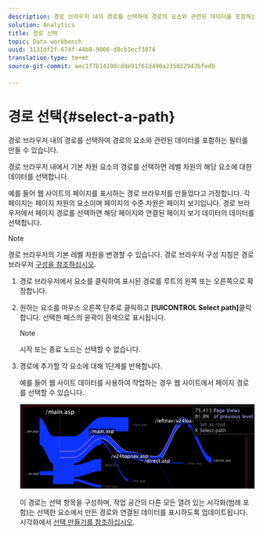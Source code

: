 ```yaml
---
description: 경로 브라우저 내의 경로를 선택하여 경로의 요소와 관련된 데이터를 포함하는 필터를 만들 수 있습니다.
solution: Analytics
title: 경로 선택
topic: Data workbench
uuid: 3131df2f-674f-44b8-9006-d8cb1ecf3874
translation-type: tm+mt
source-git-commit: aec1f7b14198cdde91f61d490a235022943bfedb

---
```



# 경로 선택{#select-a-path}

경로 브라우저 내의 경로를 선택하여 경로의 요소와 관련된 데이터를 포함하는 필터를 만들 수 있습니다.

경로 브라우저 내에서 기본 차원 요소의 경로를 선택하면 레벨 차원의 해당 요소에 대한 데이터를 선택합니다.

예를 들어 웹 사이트의 페이지를 표시하는 경로 브라우저를 만들었다고 가정합니다. 각 페이지는 페이지 차원의 요소이며 페이지의 수준 차원은 페이지 보기입니다. 경로 브라우저에서 페이지 경로를 선택하면 해당 페이지와 연결된 페이지 보기 데이터의 데이터를 선택합니다.

>[!NOTE]
>
>경로 브라우저의 기본 레벨 차원을 변경할 수 있습니다. 경로 브라우저 구성 지침은 경로 브라우저 [구성을 참조하십시오](../../../../home/c-get-started/c-intf-anlys-ftrs/t-config-path-brwsr.md#task-bbb3ddaa140a414f984b697c2b8202a3).

1. 경로 브라우저에서 요소를 클릭하여 표시된 경로를 루트의 왼쪽 또는 오른쪽으로 확장합니다.
1. 원하는 요소를 마우스 오른쪽 단추로 클릭하고 **[!UICONTROL Select path]**&#x200B;클릭합니다. 선택한 패스의 윤곽이 흰색으로 표시됩니다.

   >[!NOTE]
   >
   >시작 또는 종료 노드는 선택할 수 없습니다.

1. 경로에 추가할 각 요소에 대해 1단계를 반복합니다.

   예를 들어 웹 사이트 데이터를 사용하여 작업하는 경우 웹 사이트에서 페이지 경로를 선택할 수 있습니다.

   ![](assets/client-path.png)

   이 경로는 선택 항목을 구성하며, 작업 공간의 다른 모든 열려 있는 시각화(범례 포함)는 선택한 요소에서 만든 경로와 연결된 데이터를 표시하도록 업데이트됩니다. 시각화에서 [선택 만들기를 참조하십시오](../../../../home/c-get-started/c-vis/c-sel-vis/c-sel-vis.md#concept-012870ec22c7476e9afbf3b8b2515746).

